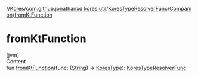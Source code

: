 //[Kores](../../../index.md)/[com.github.jonathanxd.kores.util](../../index.md)/[KoresTypeResolverFunc](../index.md)/[Companion](index.md)/[fromKtFunction](from-kt-function.md)



# fromKtFunction  
[jvm]  
Content  
fun [fromKtFunction](from-kt-function.md)(func: ([String](https://kotlinlang.org/api/latest/jvm/stdlib/kotlin/-string/index.html)) -> [KoresType](../../../com.github.jonathanxd.kores.type/-kores-type/index.md)): [KoresTypeResolverFunc](../index.md)  



